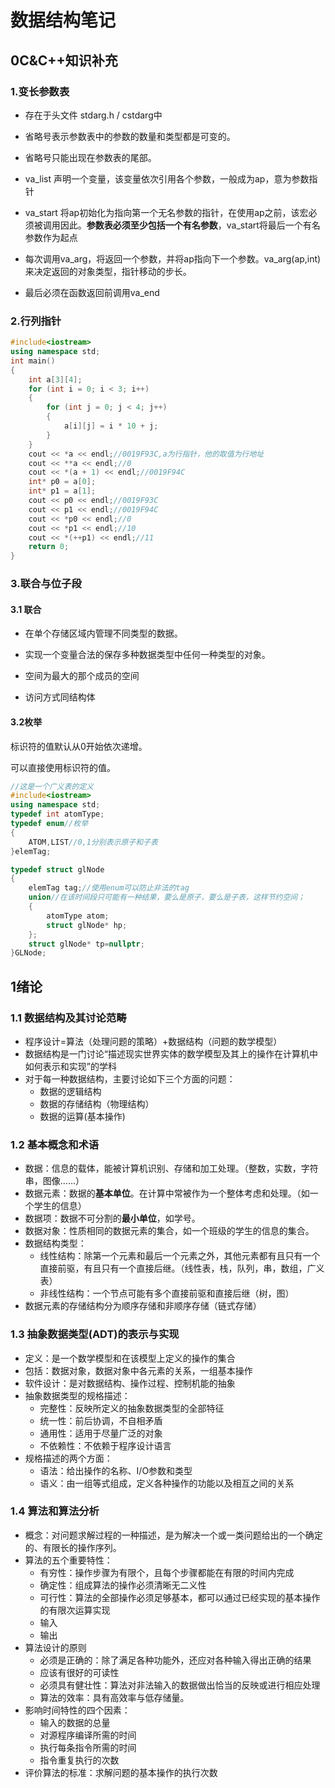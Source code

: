 # 数据结构笔记

## 0C&C++知识补充

### 1.变长参数表

- 存在于头文件 stdarg.h / cstdarg中

- 省略号表示参数表中的参数的数量和类型都是可变的。

- 省略号只能出现在参数表的尾部。
- va_list 声明一个变量，该变量依次引用各个参数，一般成为ap，意为参数指针
- va_start 将ap初始化为指向第一个无名参数的指针，在使用ap之前，该宏必须被调用因此。**参数表必须至少包括一个有名参数**，va_start将最后一个有名参数作为起点
- 每次调用va_arg，将返回一个参数，并将ap指向下一个参数。va_arg(ap,int)来决定返回的对象类型，指针移动的步长。
- 最后必须在函数返回前调用va_end

### 2.行列指针

```cpp
#include<iostream>
using namespace std;
int main()
{
	int a[3][4];
	for (int i = 0; i < 3; i++)
	{
		for (int j = 0; j < 4; j++)
		{
			a[i][j] = i * 10 + j;
		}
	}
	cout << *a << endl;//0019F93C,a为行指针，他的取值为行地址
	cout << **a << endl;//0
	cout << *(a + 1) << endl;//0019F94C
	int* p0 = a[0];
	int* p1 = a[1];
	cout << p0 << endl;//0019F93C
	cout << p1 << endl;//0019F94C
	cout << *p0 << endl;//0
	cout << *p1 << endl;//10
	cout << *(++p1) << endl;//11
	return 0;
}
```

### 3.联合与位子段

#### 3.1 联合

- 在单个存储区域内管理不同类型的数据。

- 实现一个变量合法的保存多种数据类型中任何一种类型的对象。
- 空间为最大的那个成员的空间
- 访问方式同结构体

#### 3.2枚举

标识符的值默认从0开始依次递增。

可以直接使用标识符的值。



```CPP
//这是一个广义表的定义
#include<iostream>
using namespace std;
typedef int atomType;
typedef enum//枚举
{
	ATOM,LIST//0,1分别表示原子和子表
}elemTag;

typedef struct glNode
{
	elemTag tag;//使用enum可以防止非法的tag
	union//在该时间段只可能有一种结果，要么是原子，要么是子表，这样节约空间；
	{
		atomType atom;
		struct glNode* hp;
	};
	struct glNode* tp=nullptr;
}GLNode;

```









## 1绪论

###  1.1 数据结构及其讨论范畴

- 程序设计=算法（处理问题的策略）+数据结构（问题的数学模型）
- 数据结构是一门讨论“描述现实世界实体的数学模型及其上的操作在计算机中如何表示和实现”的学科
- 对于每一种数据结构，主要讨论如下三个方面的问题：
  - 数据的逻辑结构
  - 数据的存储结构（物理结构）
  - 数据的运算(基本操作)

### 1.2 基本概念和术语

- 数据：信息的载体，能被计算机识别、存储和加工处理。（整数，实数，字符串，图像......）
- 数据元素：数据的**基本单位**。在计算中常被作为一个整体考虑和处理。（如一个学生的信息）
- 数据项：数据不可分割的**最小单位**，如学号。
- 数据对象：性质相同的数据元素的集合，如一个班级的学生的信息的集合。
- 数据结构类型：
  - 线性结构：除第一个元素和最后一个元素之外，其他元素都有且只有一个直接前驱，有且只有一个直接后继。（线性表，栈，队列，串，数组，广义表）
  - 非线性结构：一个节点可能有多个直接前驱和直接后继（树，图）
- 数据元素的存储结构分为顺序存储和非顺序存储（链式存储）

### 1.3 抽象数据类型(ADT)的表示与实现

- 定义：是一个数学模型和在该模型上定义的操作的集合
- 包括：数据对象，数据对象中各元素的关系，一组基本操作
- 软件设计：是对数据结构、操作过程、控制机能的抽象
- 抽象数据类型的规格描述：
  - 完整性：反映所定义的抽象数据类型的全部特征
  - 统一性：前后协调，不自相矛盾
  - 通用性：适用于尽量广泛的对象
  - 不依赖性：不依赖于程序设计语言
- 规格描述的两个方面：
  - 语法：给出操作的名称、I/O参数和类型
  - 语义：由一组等式组成，定义各种操作的功能以及相互之间的关系

### 1.4 算法和算法分析

- 概念：对问题求解过程的一种描述，是为解决一个或一类问题给出的一个确定的、有限长的操作序列。
- 算法的五个重要特性：
  - 有穷性：操作步骤为有限个，且每个步骤都能在有限的时间内完成
  - 确定性：组成算法的操作必须清晰无二义性
  - 可行性：算法的全部操作必须足够基本，都可以通过已经实现的基本操作的有限次运算实现
  - 输入
  - 输出
- 算法设计的原则
  - 必须是正确的：除了满足各种功能外，还应对各种输入得出正确的结果
  - 应该有很好的可读性
  - 必须具有健壮性：算法对非法输入的数据做出恰当的反映或进行相应处理
  - 算法的效率：具有高效率与低存储量。
- 影响时间特性的四个因素：
  - 输入的数据的总量
  - 对源程序编译所需的时间
  - 执行每条指令所需的时间
  - 指令重复执行的次数
- 评价算法的标准：求解问题的基本操作的执行次数





